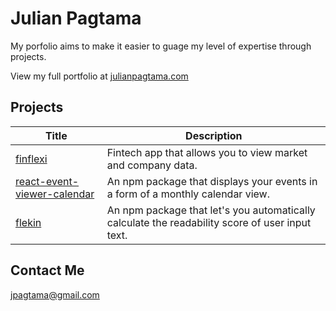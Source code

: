 
# Julian Pagtama

My porfolio aims to make it easier to guage my level of expertise through projects.

View my full portfolio at [julianpagtama.com](https://www.julianpagtama.com)

## Projects

| Title             | Description |
| ----------------- | ------------------------------------------------------------------ |
| [finflexi](https://finflexi.vercel.app) | Fintech app that allows you to view market and company data. |
| [react-event-viewer-calendar](https://react-event-viewer-calendar-r34x4.ondigitalocean.app/) | An npm package that displays your events in a form of a monthly calendar view. |
| [flekin](https://flekin-7qyrt.ondigitalocean.app/)| An npm package that let's you automatically calculate the readability score of user input text. |


## Contact Me

jpagtama@gmail.com

